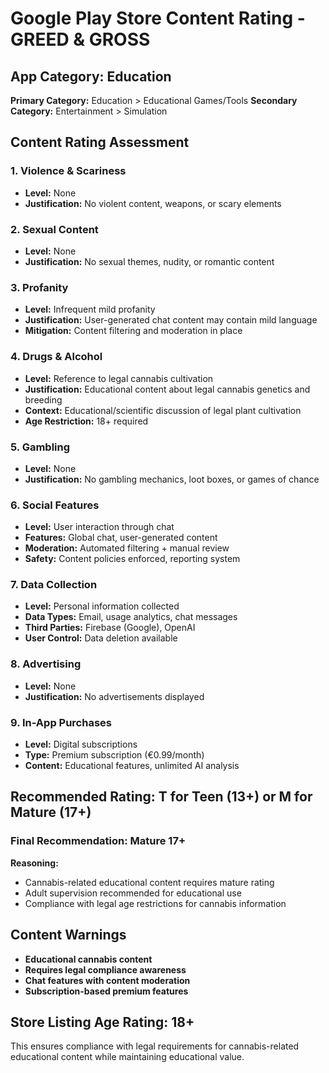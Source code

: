 # Google Play Store Content Rating - GREED & GROSS

## App Category: Education
**Primary Category:** Education > Educational Games/Tools
**Secondary Category:** Entertainment > Simulation

## Content Rating Assessment

### 1. Violence & Scariness
- **Level:** None
- **Justification:** No violent content, weapons, or scary elements

### 2. Sexual Content
- **Level:** None  
- **Justification:** No sexual themes, nudity, or romantic content

### 3. Profanity
- **Level:** Infrequent mild profanity
- **Justification:** User-generated chat content may contain mild language
- **Mitigation:** Content filtering and moderation in place

### 4. Drugs & Alcohol
- **Level:** Reference to legal cannabis cultivation
- **Justification:** Educational content about legal cannabis genetics and breeding
- **Context:** Educational/scientific discussion of legal plant cultivation
- **Age Restriction:** 18+ required

### 5. Gambling
- **Level:** None
- **Justification:** No gambling mechanics, loot boxes, or games of chance

### 6. Social Features
- **Level:** User interaction through chat
- **Features:** Global chat, user-generated content
- **Moderation:** Automated filtering + manual review
- **Safety:** Content policies enforced, reporting system

### 7. Data Collection
- **Level:** Personal information collected
- **Data Types:** Email, usage analytics, chat messages
- **Third Parties:** Firebase (Google), OpenAI
- **User Control:** Data deletion available

### 8. Advertising
- **Level:** None
- **Justification:** No advertisements displayed

### 9. In-App Purchases
- **Level:** Digital subscriptions
- **Type:** Premium subscription (€0.99/month)
- **Content:** Educational features, unlimited AI analysis

## Recommended Rating: T for Teen (13+) or M for Mature (17+)

### Final Recommendation: **Mature 17+**
**Reasoning:**
- Cannabis-related educational content requires mature rating
- Adult supervision recommended for educational use
- Compliance with legal age restrictions for cannabis information

## Content Warnings
- **Educational cannabis content**
- **Requires legal compliance awareness**  
- **Chat features with content moderation**
- **Subscription-based premium features**

## Store Listing Age Rating: **18+**
This ensures compliance with legal requirements for cannabis-related educational content while maintaining educational value.